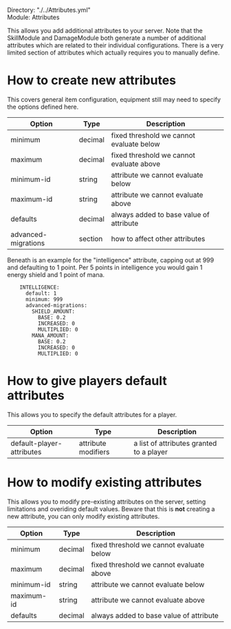 Directory: "./../Attributes.yml"  
Module: Attributes

This allows you add additional attributes to your server. Note that the SkillModule and DamageModule both generate a number of additional attributes which are related to their individual configurations. There is a very limited section of attributes which actually requires you to manually define.

# How to create new attributes

This covers general item configuration, equipment still may need to specify the options defined here.

| Option | Type | Description |
|-|-|-|
| minimum | decimal | fixed threshold we cannot evaluate below |
| maximum | decimal | fixed threshold we cannot evaluate above |
| minimum-id | string | attribute we cannot evaluate below |
| maximum-id | string | attribute we cannot evaluate above |
| defaults | decimal | always added to base value of attribute |
| advanced-migrations | section | how to affect other attributes |

Beneath is an example for the "intelligence" attribute, capping out at 999 and defaulting to 1 point. Per 5 points in intelligence you would gain 1 energy shield and 1 point of mana.

```
    INTELLIGENCE: 
      default: 1
      minimum: 999
      advanced-migrations:
        SHIELD_AMOUNT:
          BASE: 0.2
          INCREASED: 0
          MULTIPLIED: 0
        MANA_AMOUNT:
          BASE: 0.2
          INCREASED: 0
          MULTIPLIED: 0
```

# How to give players default attributes

This allows you to specify the default attributes for a player.

| Option | Type | Description |
|-|-|-|
| default-player-attributes | attribute modifiers | a list of attributes granted to a player |

# How to modify existing attributes

This allows you to modify pre-existing attributes on the server, setting limitations and overiding default values. Beware that this is **not** creating a new attribute, you can only modify existing attributes.

| Option | Type | Description |
|-|-|-|
| minimum | decimal | fixed threshold we cannot evaluate below |
| maximum | decimal | fixed threshold we cannot evaluate above |
| minimum-id | string | attribute we cannot evaluate below |
| maximum-id | string | attribute we cannot evaluate above |
| defaults | decimal | always added to base value of attribute |
